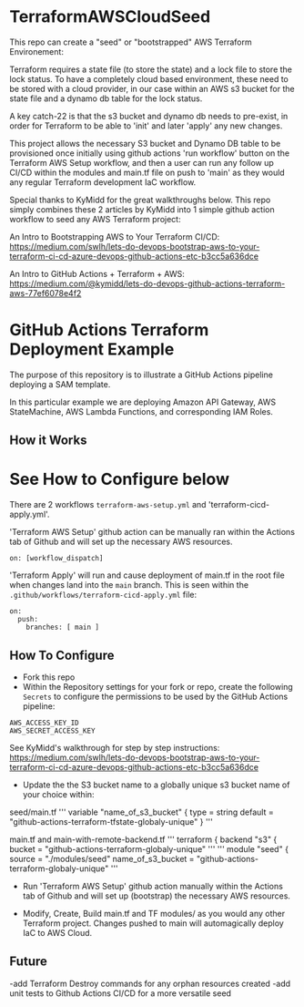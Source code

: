 # TerraformAWSCloudSeed

This repo can create a "seed" or "bootstrapped" AWS Terraform Environement:

Terraform requires a state file (to store the state) and a lock file to store the lock status.  To have a completely cloud based environment, these need to be stored with a cloud provider, in our case within an AWS s3 bucket for the state file and a dynamo db table for the lock status.

A key catch-22 is that the s3 bucket and dynamo db needs to pre-exist, in order for Terraform to be able to 'init' and later 'apply' any new changes.

This project allows the necessary S3 bucket and Dynamo DB table to be provisioned once initially using github actions 'run workflow' button on the Terraform AWS Setup workflow, and then a user can run any follow up CI/CD within the modules and main.tf file on push to 'main' as they would any regular Terraform development IaC workflow.

Special thanks to KyMidd for the great walkthroughs below.
This repo simply combines these 2 articles by KyMidd into 1 simple github action workflow to seed any AWS Terraform project:

An Intro to Bootstrapping AWS to Your Terraform CI/CD:
https://medium.com/swlh/lets-do-devops-bootstrap-aws-to-your-terraform-ci-cd-azure-devops-github-actions-etc-b3cc5a636dce

An Intro to GitHub Actions + Terraform + AWS:
https://medium.com/@kymidd/lets-do-devops-github-actions-terraform-aws-77ef6078e4f2


# GitHub Actions Terraform Deployment Example
The purpose of this repository is to illustrate a GitHub Actions pipeline deploying a SAM template.

In this particular example we are deploying Amazon API Gateway, AWS StateMachine, AWS Lambda Functions, and corresponding IAM Roles.

## How it Works
# See How to Configure below

There are 2 workflows `terraform-aws-setup.yml` and 'terraform-cicd-apply.yml'.

'Terraform AWS Setup' github action can be manually ran within the Actions tab of Github and will set up the necessary AWS resources.
```
on: [workflow_dispatch]
```

'Terraform Apply' will run and cause deployment of main.tf in the root file when changes land into the `main` branch. This is seen within the `.github/workflows/terraform-cicd-apply.yml` file:
```
on:
  push:
    branches: [ main ]
```


## How To Configure
* Fork this repo
* Within the Repository settings for your fork or repo, create the following `Secrets` to configure the permissions to be used by the GitHub Actions pipeline:

```
AWS_ACCESS_KEY_ID
AWS_SECRET_ACCESS_KEY
```

See KyMidd's walkthrough for step by step instructions:
https://medium.com/swlh/lets-do-devops-bootstrap-aws-to-your-terraform-ci-cd-azure-devops-github-actions-etc-b3cc5a636dce


* Update the the S3 bucket name to a globally unique s3 bucket name of your choice within:

seed/main.tf
'''
variable "name_of_s3_bucket" {
  type    = string
  default = "github-actions-terraform-tfstate-globaly-unique"
}
'''

main.tf and main-with-remote-backend.tf
'''
terraform {
  backend "s3" {
    bucket         = "github-actions-terraform-globaly-unique"
'''
'''
module "seed" {
  source                      = "./modules/seed"
  name_of_s3_bucket           = "github-actions-terraform-globaly-unique"
'''

* Run 'Terraform AWS Setup' github action manually within the Actions tab of Github and will set up (bootstrap) the necessary AWS resources.

* Modify, Create, Build main.tf and TF modules/ as you would any other Terraform project.  Changes pushed to main will automagically deploy IaC to AWS Cloud.  

## Future
-add Terraform Destroy commands for any orphan resources created
-add unit tests to Github Actions CI/CD for a more versatile seed